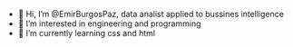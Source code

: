 - 👋 Hi, I’m @EmirBurgosPaz, data analist applied to bussines intelligence
- 👀 I’m interested in engineering and programming
- 🌱 I’m currently learning css and html

<!---
EmirBurgosPaz/EmirBurgosPaz is a ✨ special ✨ repository because its `README.md` (this file) appears on your GitHub profile.
You can click the Preview link to take a look at your changes.
--->
